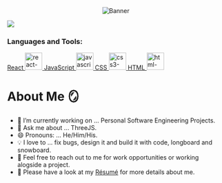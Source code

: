 <div id="header" align="center">
  <img align="top" alt="Banner" src="https://i.ibb.co/gjzsTCK/Brown-Wood-Minimalist-Profile-Linked-In-Banner-1.png">
</div>

![](https://komarev.com/ghpvc/?username=maximumjpeg&color=red)

<h3 align="left">Languages and Tools:</h3>
<p align="left"> <a href="https://reactjs.org/" target="_blank"> React <img src="https://camo.githubusercontent.com/98ce3f27aec475c03ad0441a7d4092f6b956814c7adc7f0049689dccedb82f1d/68747470733a2f2f6564656e742e6769746875622e696f2f537570657254696e7949636f6e732f696d616765732f7376672f72656163742e737667" alt="react-logo" width="40" height="40"/> </a> <a href="https://developer.mozilla.org/en-US/docs/Web/JavaScript" target="_blank"> JavaScript <img src="https://camo.githubusercontent.com/9496882abd182958bcea4238ab44f7eb8928d7a4144c150f18f6c55ceb9b4490/68747470733a2f2f6564656e742e6769746875622e696f2f537570657254696e7949636f6e732f696d616765732f7376672f6a6176617363726970742e737667" alt="javascript-logo" width="40" height="40"/> </a> <a href="https://developer.mozilla.org/en-US/docs/Web/CSS" target="_blank"> CSS <img src="https://upload.wikimedia.org/wikipedia/commons/d/d5/CSS3_logo_and_wordmark.svg" alt="css3-logo" width="40" height="40"/> </a>
<a href="https://developer.mozilla.org/en-US/docs/Web/HTML"> HTML <img src="https://upload.wikimedia.org/wikipedia/commons/6/61/HTML5_logo_and_wordmark.svg" alt="html-logo" width="40" height="40"/></a>  </p>

# About Me 🪞

- 🔭 I’m currently working on ... Personal Software Engineering Projects.
- 💬 Ask me about ... ThreeJS.
- 😄 Pronouns: ... He/Him/His.
- 💡  I love to ... fix bugs, design it and build it with code, longboard and snowboard.
- 💬  Feel free to reach out to me for work opportunities or working alogside a project.
- 🧩 Please have a look at my [Résumé](https://docs.google.com/document/d/130GmIfoSlNrXLfDUqZg4flTKDosYzRDJDVbWPKhUrpU/editusp=sharing) for more details about me.

 




<!--
**maximumjpeg/maximumjpeg** is a ✨ _special_ ✨ repository because its `README.md` (this file) appears on your GitHub profile.
-->
